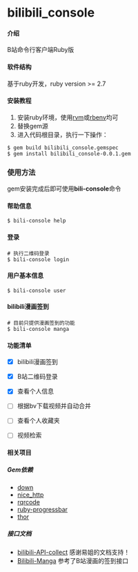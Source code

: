 # bilibili_console

#### 介绍

B站命令行客户端Ruby版

#### 软件结构

基于ruby开发，ruby version >= 2.7

#### 安装教程

1. 安装ruby环境，使用[rvm](https://ruby-china.org/wiki/rvm-guide)或[rbenv](https://ruby-china.org/wiki/rbenv-guide)均可
2. 替换gem源
3. 进入代码根目录，执行一下操作：
```shell
$ gem build bilibili_console.gemspec
$ gem install bilibili_console-0.0.1.gem
```

### 使用方法

gem安装完成后即可使用**bili-console**命令

#### 帮助信息

```shell
$ bili-console help
```

#### 登录

```shell
# 执行二维码登录
$ bili-console login
```

#### 用户基本信息

```shell
$ bili-console user
```

#### bilibili漫画签到

```shell
# 目前只提供漫画签到的功能
$ bili-console manga
```

#### 功能清单

* [x] bilibili漫画签到 
* [x] B站二维码登录 
* [x] 查看个人信息
* [ ] 根据bv下载视频并自动合并 
* [ ] 查看个人收藏夹
* [ ] 视频检索


#### 相关项目

##### Gem依赖

* [down](https://github.com/janko/down/)
* [nice_http](https://github.com/MarioRuiz/nice_http)
* [rqrcode](https://github.com/whomwah/rqrcode/)
* [ruby-progressbar](https://github.com/jfelchner/ruby-progressbar/)
* [thor](https://github.com/rails/thor)

##### 接口文档

* [bilibili-API-collect](https://github.com/SocialSisterYi/bilibili-API-collect) 感谢易姐的文档支持！
* [Bilibili-Manga](https://github.com/xkk2333/Bilibili-Manga) 参考了B站漫画的签到接口
